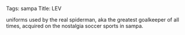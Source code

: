 Tags: sampa
Title: LEV
  
uniforms used by the real spiderman, aka the greatest goalkeeper of all times, acquired on the nostalgia soccer sports in sampa.  
